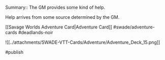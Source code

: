 Summary:: The GM provides some kind of help.

Help arrives from some source determined by the GM.

[[Savage Worlds Adventure Card|Adventure Card]] #swade/adventure-cards #deadlands-noir 

![[../attachments/SWADE-VTT-Cards/Adventure/Adventure_Deck_15.png]]

#publish 
